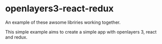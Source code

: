 # openlayers3-react-redux
An example of these awsome libriries working together.

This simple example aims to create a simple app with openlayers 3, react and redux.
